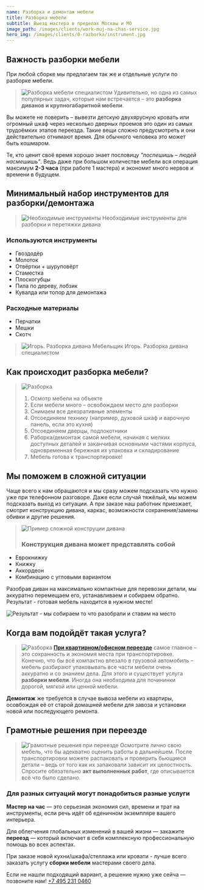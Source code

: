 ```yaml
---
name: Разборка и демонтаж мебели
title: Разборка мебели
subtitle: Выезд мастера в пределах Москвы и МО
image_path: /images/clients/work-muj-na-chas-service.jpg
hero_img: /images/clients/0-razborka/instrument.jpg
---
```


## Важность разборки мебели

При любой сборке мы предлагаем так же и отдельные услуги по разборке мебели.
>![Разборка мебели специалистом](/images/clients/0-razborka/razborka-divana-1.jpg)
>  Удивительно, но одна из самых популярных задач, которые нам встречается – это __разборка диванов и крупногабаритной мебели__.

Вы можете не поверить – вывезти детскую двухярусную кровать или огромный шкаф через несколько дверных проемов это один из самых трудоёмких этапов переезда. Такие вещи сложно предусмотреть и они действительно отнимают время. Для обычного человека это может быть кошмаром.

Те, кто ценит своё время хорошо знает пословицу _"поспешишь – людей насмешишь"_. Ведь даже при большом количестве мебели вся операция максимум __2-3 часа__ (при работе 1 мастера) и экономит много нервов и времени в будущем.

## Минимальный набор инструментов для разборки/демонтажа

>![Необходимые инструменты](/images/clients/0-razborka/peretyazhka-divana-18.jpg)
> Необходимые инструменты для разборки и перетяжки дивана

### Используются инструменты

- Гвоздодёр
- Молоток
- Отвёртки + шуруповёрт
- Стаместка
- Плоскогубцы
- Пила по дереву, лобзик
- Кувалда или топор для демонтажа

### Расходные материалы

- Перчатки
- Мешки
- Скотч

>![Игорь. Разборка дивана](/images/clients/0-razborka/razborka-divana-590x443.jpg)
> Мебельщик Игорь. Разборка дивана специалистом

## Как происходит разборка мебели?

>![Разборка](/images/clients/0-razborka/demontazh-mebeli.jpg)
>1. Осмотр мебели на объекте
>2. Если мебели много – освобождаем место для разборки
>3. Снимаем все декоративные элементы
>4. Отсоединяем технику (например, духовой шкаф и варочную панель, если это кухня)
>5. Отсоединяем дверцы, подлокотники
>6. Раборка/демонтаж самой мебели, начиная с мелких доступных деталей и заканчивая основными частями корпуса, одновременная бережная их упаковка и складирование
>7. Мебель готова к транспортировке!

## Мы поможем в сложной ситуации

Чаще всего к нам обращаются и мы сразу можем подсказать что нужно уже при телефонном разговоре. Даже если случай тяжёлый, мы можем подсказать выход из ситуации.
А при заказе наш работник приезжает, смотрит конструкцию дивана, каркас, возможности сохранения/замены обивки и другие решения.

>![Пример сложной конструции дивана](/images/clients/0-razborka/razborka-uglovogo-divana-590x359.jpg)
> ### Конструкция дивана может представлять собой
- Еврокнижку
- Книжку
- Аккордеон
- Комбинацию с угловыми вариантом

Разобрав диван на максимально компактные для перевозки детали, мы аккуратно перемещаем его, устанавливаем и собираем обратно. Результат - готовая мебель находится в нужном месте!

![Результат - мы собираем то что разобрали и ставим на место](/images/clients/0-razborka/Razborka-divana-gotovo.jpg)

## Когда вам подойдёт такая услуга?

>![Разборка](/images/clients/0-razborka/furniture-removal-old-furniture-removal.jpg)
>[__При квартирном/офисном переезде__](/kvartirnyiy-pereezd/) самое главное – это сохранность и экономия места при транспортировке.
>Конечно, что бы всё компактно влезало в грузовой автомобиль – мебель разбирают упаковывать все части мебели очень аккуратно и со знанием дела. Для этого и существует услуга __разборки мебели__. Иногда она необходима для почининки дорогой, мягкой или ценной мебели.

__Демонтаж__ же требуется в случае вывоза мебели из квартиры, осовбождая её от старой домашней мебели для завоза и установки новой или последующего ремонта.

## Грамотные решения при переезде

>![Грамотные решения при переезде](/images/clients/0-razborka/furniture-removal.jpg)
>Осмотрите лично свою мебель, что бы адекватно оценить работы в дальнейшем.
После транспортировки можете распаковать и проверить бьющиеся детали – ведь от того как их запаковали зависит их целостность. Спросите обязательно __акт выполненных работ__, где описывается всё что было сделано.

### Для разных ситуаций могут понадобиться разные услуги

__Мастер на час__ — это серьезная экономия сил, времени и трат на инструменты, если речь идёт об еденичном экземпляре вашего интерьера.

Для облегчения глобальных изменений в вашей жизни — закажите __переезд__ — который включает в себя комплексную профессиональную помощь во всех аспектах.

При заказе новой кухни/шкафа/стеллажа или кровати - лучше всего заказать услугу __сборки мебели__ мастерами своего дела.

Если не нашли подходящий вариант, а решение нужно уже сейча — позвоните нам! [+7 495 231 0460](tel:+74952310460)  
